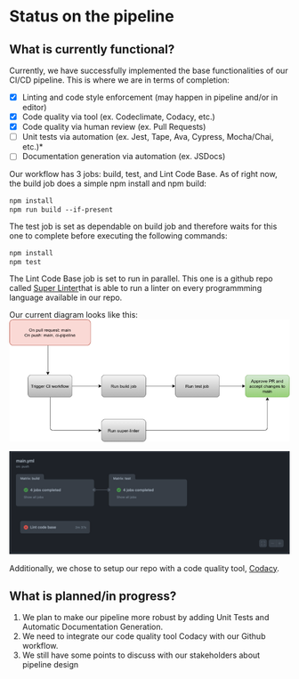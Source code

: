 # Status on the pipeline
## What is currently functional?
Currently, we have successfully implemented the base functionalities of our CI/CD pipeline. This is where we are in terms of completion:

- [x] Linting and code style enforcement (may happen in pipeline and/or in editor)
- [x] Code quality via tool  (ex. Codeclimate, Codacy, etc.)
- [X] Code quality via human review (ex. Pull Requests)
- [ ] Unit tests via automation (ex. Jest, Tape, Ava, Cypress, Mocha/Chai, etc.)*
- [ ] Documentation generation via automation (ex. JSDocs)

Our workflow has 3 jobs: build, test, and Lint Code Base. As of right now, the build job does a simple npm install and npm build:
```
npm install
npm run build --if-present
```

The test job is set as dependable on build job and therefore waits for this one to complete before executing the following commands:
```
npm install
npm test
```

The Lint Code Base job is set to run in parallel. This one is a github repo called [Super Linter](https://github.com/github/super-linter)that is able to run a linter on every programmming language available in our repo. 

Our current diagram looks like this:
![pipeline-diagram](phase1.drawio.png)

![phase1-diagram](phase1.png)

Additionally, we chose to setup our repo with a code quality tool, [Codacy](https://app.codacy.com/organizations/gh/cse110-sp21-group32/repositories).

## What is planned/in progress?

1. We plan to make our pipeline more robust by adding Unit Tests and Automatic Documentation Generation. 
2. We need to integrate our code quality tool Codacy with our Github workflow.
3. We still have some points to discuss with our stakeholders about pipeline design 
